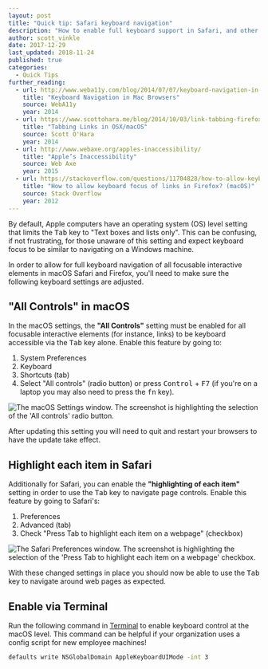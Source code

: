 ```yaml
---
layout: post
title: "Quick tip: Safari keyboard navigation"
description: "How to enable full keyboard support in Safari, and other browsers on macOS."
author: scott_vinkle
date: 2017-12-29
last_updated: 2018-11-24
published: true
categories:
  - Quick Tips
further_reading:
  - url: http://www.weba11y.com/blog/2014/07/07/keyboard-navigation-in-mac-browsers/
    title: "Keyboard Navigation in Mac Browsers"
    source: WebA11y
    year: 2014
  - url: https://www.scottohara.me/blog/2014/10/03/link-tabbing-firefox-osx.html
    title: "Tabbing Links in OSX/macOS"
    source: Scott O'Hara
    year: 2014
  - url: http://www.webaxe.org/apples-inaccessibility/
    title: "Apple’s Inaccessibility"
    source: Web Axe
    year: 2015
  - url: https://stackoverflow.com/questions/11704828/how-to-allow-keyboard-focus-of-links-in-firefox/11713537#11713537
    title: "How to allow keyboard focus of links in Firefox? (macOS)"
    source: Stack Overflow
    year: 2012
---
```


By default, Apple computers have an operating system (OS) level setting that limits the <kbd>Tab</kbd> key to "Text boxes and lists only".  This can be confusing, if not frustrating, for those unaware of this setting and expect keyboard focus to be similar to navigating on a Windows machine.

In order to allow for full keyboard navigation of all focusable interactive elements in macOS Safari and Firefox, you'll need to make sure the following keyboard settings are adjusted.

## "All Controls" in macOS
In the macOS settings, the **"All Controls"** setting must be enabled for all focusable interactive elements (for instance, links) to be keyboard accessible via the <kbd>Tab</kbd> key alone.  Enable this feature by going to:

1. System Preferences
2. Keyboard
3. Shortcuts (tab)
4. Select "All controls" (radio button) or press <kbd>Control</kbd> + <kbd>F7</kbd> (if you're on a laptop you may also need to press the <kbd>fn</kbd> key).

![The macOS Settings window. The screenshot is highlighting the selection of the 'All controls' radio button.](https://user-images.githubusercontent.com/1392632/34268380-79798d34-e64e-11e7-817c-d069ee0210e0.png)

After updating this setting you will need to quit and restart your browsers to have the update take effect.

## Highlight each item in Safari

Additionally for Safari, you can enable the **"highlighting of each item"** setting in order to use the <kbd>Tab</kbd> key to navigate page controls.  Enable this feature by going to Safari's:

1. Preferences
2. Advanced (tab)
3. Check "Press Tab to highlight each item on a webpage" (checkbox)

![The Safari Preferences window. The screenshot is highlighting the selection of the 'Press Tab to highlight each item on a webpage' checkbox.](https://user-images.githubusercontent.com/1392632/34269782-9fcdc5d6-e653-11e7-9adc-6bf1c04185b3.png)

With these changed settings in place you should now be able to use the <kbd>Tab</kbd> key to navigate around web pages as expected.

## Enable via Terminal

Run the following command in [Terminal](https://en.m.wikipedia.org/wiki/Terminal_(macOS)) to enable keyboard control at the macOS level. This command can be helpful if your organization uses a config script for new employee machines!

```bash
defaults write NSGlobalDomain AppleKeyboardUIMode -int 3
```
